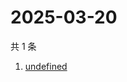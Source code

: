 # 2025-03-20

共 1 条

<!-- BEGIN -->
<!-- 最后更新时间 Thu Mar 20 2025 18:39:18 GMT+0800 (China Standard Time) -->

1. [undefined](https://www.zhihu.com/search?q=undefined)

<!-- END -->
